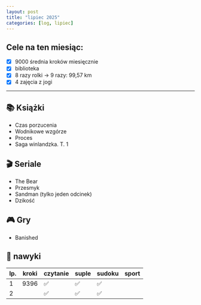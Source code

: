 ```yaml
---
layout: post
title: "lipiec 2025"
categories: [log, lipiec]
---
```

## Cele na ten miesiąc:
- [x] 9000 średnia kroków miesięcznie
- [x] biblioteka
- [x] 8 razy rolki -> 9 razy: 99,57 km
- [x] 4 zajęcia z jogi

---
## 📚 Książki
- Czas porzucenia
- Wodnikowe wzgórze
- Proces
- Saga winlandzka. T. 1 

## 🎬 Seriale
- The Bear
- Przesmyk
- Sandman (tylko jeden odcinek)
- Dzikość

## 🎮 Gry
- Banished

## 📝 nawyki
| lp. | kroki | czytanie | suple | sudoku | sport |
|-----|-------|----------|-------|--------|-------|
| 1   | 9396  | ✅        | ✅     | ✅      |       |
| 2   |       | ✅        | ✅     | ✅      |       |

